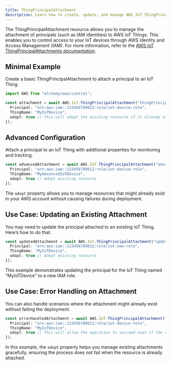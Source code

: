 ```yaml
---
title: ThingPrincipalAttachment
description: Learn how to create, update, and manage AWS IoT ThingPrincipalAttachments using Alchemy Cloud Control.
---
```


The ThingPrincipalAttachment resource allows you to manage the attachment of principals (such as IAM identities) to AWS IoT Things. This enables you to control access to your IoT devices through AWS Identity and Access Management (IAM). For more information, refer to the [AWS IoT ThingPrincipalAttachments documentation](https://docs.aws.amazon.com/iot/latest/userguide/).

## Minimal Example

Create a basic ThingPrincipalAttachment to attach a principal to an IoT Thing.

```ts
import AWS from "alchemy/aws/control";

const attachment = await AWS.IoT.ThingPrincipalAttachment("thingPrincipalAttachment", {
  Principal: "arn:aws:iam::123456789012:role/iot-device-role",
  ThingName: "MyIoTDevice",
  adopt: true // This will adopt the existing resource if it already exists
});
```

## Advanced Configuration

Attach a principal to an IoT Thing with additional properties for monitoring and tracking.

```ts
const advancedAttachment = await AWS.IoT.ThingPrincipalAttachment("advancedThingPrincipalAttachment", {
  Principal: "arn:aws:iam::123456789012:role/iot-device-role",
  ThingName: "MyAdvancedIoTDevice",
  adopt: true // Adopt existing resource
});
```

The `adopt` property allows you to manage resources that might already exist in your AWS account without causing failures during deployment.

## Use Case: Updating an Existing Attachment

You may need to update the principal attached to an existing IoT Thing. Here’s how to do that:

```ts
const updatedAttachment = await AWS.IoT.ThingPrincipalAttachment("updateThingPrincipalAttachment", {
  Principal: "arn:aws:iam::123456789012:role/iot-new-role",
  ThingName: "MyIoTDevice",
  adopt: true // Adopt existing resource
});
```

This example demonstrates updating the principal for the IoT Thing named "MyIoTDevice" to a new IAM role.

## Use Case: Error Handling on Attachment

You can also handle scenarios where the attachment might already exist without failing the deployment.

```ts
const errorHandledAttachment = await AWS.IoT.ThingPrincipalAttachment("errorHandledAttachment", {
  Principal: "arn:aws:iam::123456789012:role/iot-device-role",
  ThingName: "MyIoTDevice",
  adopt: true // This will allow the operation to succeed even if the resource exists
});
```

In this example, the `adopt` property helps you manage existing attachments gracefully, ensuring the process does not fail when the resource is already attached.